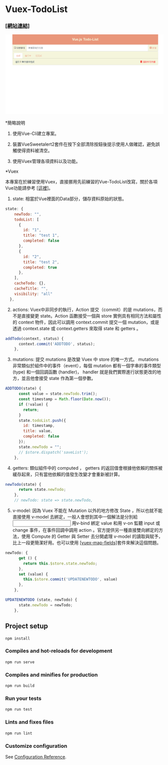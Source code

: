 # Vuex-TodoList

### [[網站連結]](https://kuaruou.github.io/Vuex-TodoList/#/) ###

![image](https://github.com/Kuaruou/Vue-TodoList/blob/master/TodoList.gif)

*簡略說明

1. 使用Vue-Cli建立專案。

2. 裝置VueSweetalert2套件在按下全部清除按鈕後提示使用人做確認，避免誤觸使得資料被清空。

3. 使用Vuex管理各項資料以及功能。

*Vuex

本專案在於練習使用Vuex，直接挪用先前練習的Vue-TodoList改寫，關於各項Vue功能請參考 [[這裡]](https://github.com/Kuaruou/Vue-TodoList)。
    
1. state: 相當於Vue裡面的Data部分，儲存資料原始的狀態。

```javascript
state: {
    newTodo: "",
    todoList: [
      {
        id: "1",
        title: "test 1",
        completed: false
      },
      {
        id: "2",
        title: "test 2",
        completed: true
      },
    ],
    cacheTodo: {},
    cacheTitle: "",
    visibility: "all"
  },
```

2. actions: Vuex中非同步的執行，Action 提交（commit）的是 mutations，而不是直接變更 state。Action 函數接受一個與 store 實例具有相同方法和屬性的 context 物件，因此可以調用 context.commit 提交一個 mutation，或是透過 context.state 或 context.getters 來取得 state 和 getters 。

```javascript
addTodo(context, status) {
      context.commit('ADDTODO', status);
    },
```

3. mutations: 提交 mutations 是改變 Vuex 中 store 的唯一方式。 mutations 非常類似於組件中的事件（event），每個 mutation 都有一個字串的事件類型 (type) 和一個回調函數 (handler)， handler 就是我們實際進行狀態更改的地方，並且他會接受 state 作為第一個參數。

```javascript
ADDTODO(state) {
      const value = state.newTodo.trim();
      const timestamp = Math.floor(Date.now());
      if (!value) {
        return;
      }
      state.todoList.push({
        id: timestamp,
        title: value,
        completed: false
      });
      state.newTodo = "";
      // $store.dispatch('saveList');
    },
```

4. getters: 類似組件中的 computed ， getters 的返回值會根據他依賴的關係被緩存起來，只有當他依賴的值發生改變才會重新被計算。

```javascript
newTodo(state) {
      return state.newTodo;
    },
    // newTodo: state => state.newTodo,
```

5. v-model: 因為 Vuex 不能在 Mutation 以外的地方修改 State ，所以也就不能直接使用 v-model 去綁定，一般人會想到其中一個解法是分別給 <input> 用v-bind 綁定 value 和用 v-on 監聽 input 或 change 事件，在事件回調中調用 action 。官方提供另一種直接雙向綁定的方法，使用 Compute 的 Getter 與 Setter 去分開處理 v-model 的讀取與賦予， 比上一段更簡潔好用。也可以使用 [[vuex-map-fields]](https://github.com/Kuaruou/Vue-TodoList)套件來解決這個問題。

```javascript
newTodo: {
      get () {
        return this.$store.state.newTodo;
      },
      set (value) {
        this.$store.commit('UPDATENEWTODO', value)
      },
    },
```

```javascript
UPDATENEWTODO (state, newTodo) {
      state.newTodo = newTodo;
    },
```

## Project setup
```
npm install
```

### Compiles and hot-reloads for development
```
npm run serve
```

### Compiles and minifies for production
```
npm run build
```

### Run your tests
```
npm run test
```

### Lints and fixes files
```
npm run lint
```

### Customize configuration
See [Configuration Reference](https://cli.vuejs.org/config/).

